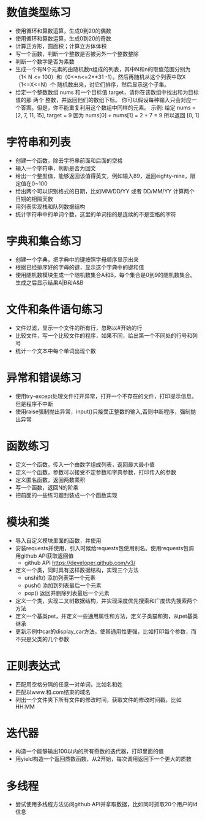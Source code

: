 # 数值类型练习
- 使用循环和算数运算，生成0到20的偶数
- 使用循环和算数运算，生成0到20的奇数
- 计算正方形，圆面积；计算立方体体积
- 写一个函数，判断一个整数是否被另外一个整数整除
- 判断一个数字是否为素数
- 生成一个有N个元素的由随机数n组成的列表，其中N和n的取值范围分别为（1< N
<= 100）和（0<=n<=2**31 -1）。然后再随机从这个列表中取X（1<=X<=N）个
随机数出来，对它们排序，然后显示这个子集。
- 给定一个整数数组 nums 和一个目标值 target，请你在该数组中找出和为目标值的那 两个 整数，并返回他们的数组下标。
你可以假设每种输入只会对应一个答案。但是，你不能重复利用这个数组中同样的元素。
示例:
给定 nums = [2, 7, 11, 15], target = 9
因为 nums[0] + nums[1] = 2 + 7 = 9
所以返回 [0, 1]

# 字符串和列表
- 创建一个函数，除去字符串前面和后面的空格
- 输入一个字符串，判断是否为回文
- 给出一个整型值，能够返回该值得英文，例如输入89，返回eighty-nine，限定值在0~100
- 给出两个可以识别格式的日期，比如MM/DD/YY 或者 DD/MM/YY 计算两个日期的相隔天数
- 用列表实现栈和队列数据结构
- 统计字符串中的单词个数，这里的单词指的是连续的不是空格的字符


# 字典和集合练习
- 创建一个字典，把字典中的键按照字母顺序显示出来
- 根据已经排序好的字母的键，显示这个字典中的键和值
- 使用随机数模块生成一个随机数集合A和B，每个集合是0到9的随机数集合。生成之后显示结果A|B和A&B

# 文件和条件语句练习
- 文件过滤，显示一个文件的所有行，忽略以#开始的行
- 比较文件，写一个比较文件的程序，如果不同，给出第一个不同处的行号和列号
- 统计一个文本中每个单词出现个数

# 异常和错误练习
- 使用try-except处理文件打开异常，打开一个不存在的文件，打印提示信息，但是程序不中断
- 使用raise强制抛出异常，input()只接受正整数的输入,否则中断程序，强制抛出异常

# 函数练习
- 定义一个函数，传入一个由数字组成列表，返回最大最小值
- 定义一个函数，参数可以接受不定参数和字典参数，打印传入的参数
- 定义匿名函数，返回两数乘积
- 写一个函数，返回N的阶乘
- 把前面的一些练习题封装成一个个函数实现

# 模块和类
- 导入自定义模块里面的函数，并使用
- 安装requests并使用，引入时候给requests包使用别名。使用requests包调用github API获取返回值
  + github API https://developer.github.com/v3/
- 定义一个类，同时具有这样数据结构，实现三个方法
  + unshift() 添加列表第一个元素
  + push() 添加到列表最后一个元素
  + pop()  返回并删除列表最后一个元素
- 定义一个类，实现二叉树数据结构，并实现深度优先搜索和广度优先搜索两个方法
- 定义一个基类pet，并定义一些通用属性和方法，定义子类猫和狗，从pet基类继承
- 更新示例中car的display_car方法，使其通用性更强，比如打印每个参数，而不只是父类的几个参数

# 正则表达式
- 匹配用空格分隔的任意一对单词，比如名和姓
- 匹配以www.和.com结束的域名
- 列出一个文件夹下所有文件的修改时间，获取文件的修改时间戳，比如HH:MM

# 迭代器
- 构造一个能够输出100以内的所有奇数的迭代器，打印里面的值
- 用yield构造一个返回质数函数，从2开始，每次调用返回下一个更大的质数

# 多线程
- 尝试使用多线程方法访问github API并拿取数据，比如同时抓取20个用户的id信息






